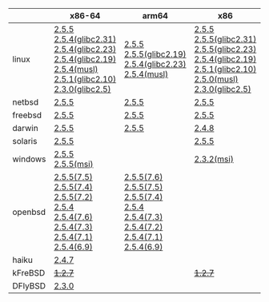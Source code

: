 ||x86-64|arm64|x86|ppc|armel|armv7|ppc64le|armhf|riscv64|sparc|mips|alpha|mipsel|
| --- | --- | --- | --- | --- | --- | --- | --- | --- | --- | --- | --- | --- | --- |
|linux|[2.5.5](https://github.com/roswell/sbcl_bin/releases/download/2.5.5/sbcl-2.5.5-x86-64-linux-binary.tar.bz2)<br />[2.5.4(glibc2.31)](https://github.com/roswell/sbcl_bin/releases/download/2.5.4/sbcl-2.5.4-x86-64-linux-glibc2.31-binary.tar.bz2)<br />[2.5.4(glibc2.23)](https://github.com/roswell/sbcl_bin/releases/download/2.5.4/sbcl-2.5.4-x86-64-linux-glibc2.23-binary.tar.bz2)<br />[2.5.4(glibc2.19)](https://github.com/roswell/sbcl_bin/releases/download/2.5.4/sbcl-2.5.4-x86-64-linux-glibc2.19-binary.tar.bz2)<br />[2.5.4(musl)](https://github.com/roswell/sbcl_bin/releases/download/2.5.4/sbcl-2.5.4-x86-64-linux-musl-binary.tar.bz2)<br />[2.5.1(glibc2.10)](https://github.com/roswell/sbcl_bin/releases/download/2.5.1/sbcl-2.5.1-x86-64-linux-glibc2.10-binary.tar.bz2)<br />[2.3.0(glibc2.5)](https://github.com/roswell/sbcl_bin/releases/download/2.3.0/sbcl-2.3.0-x86-64-linux-glibc2.5-binary.tar.bz2)<br />|[2.5.5](https://github.com/roswell/sbcl_bin/releases/download/2.5.5/sbcl-2.5.5-arm64-linux-binary.tar.bz2)<br />[2.5.5(glibc2.19)](https://github.com/roswell/sbcl_bin/releases/download/2.5.5/sbcl-2.5.5-arm64-linux-glibc2.19-binary.tar.bz2)<br />[2.5.4(glibc2.23)](https://github.com/roswell/sbcl_bin/releases/download/2.5.4/sbcl-2.5.4-arm64-linux-glibc2.23-binary.tar.bz2)<br />[2.5.4(musl)](https://github.com/roswell/sbcl_bin/releases/download/2.5.4/sbcl-2.5.4-arm64-linux-musl-binary.tar.bz2)<br />|[2.5.5](https://github.com/roswell/sbcl_bin/releases/download/2.5.5/sbcl-2.5.5-x86-linux-binary.tar.bz2)<br />[2.5.5(glibc2.31)](https://github.com/roswell/sbcl_bin/releases/download/2.5.5/sbcl-2.5.5-x86-linux-glibc2.31-binary.tar.bz2)<br />[2.5.5(glibc2.23)](https://github.com/roswell/sbcl_bin/releases/download/2.5.5/sbcl-2.5.5-x86-linux-glibc2.23-binary.tar.bz2)<br />[2.5.4(glibc2.19)](https://github.com/roswell/sbcl_bin/releases/download/2.5.4/sbcl-2.5.4-x86-linux-glibc2.19-binary.tar.bz2)<br />[2.5.1(glibc2.10)](https://github.com/roswell/sbcl_bin/releases/download/2.5.1/sbcl-2.5.1-x86-linux-glibc2.10-binary.tar.bz2)<br />[2.5.0(musl)](https://github.com/roswell/sbcl_bin/releases/download/2.5.0/sbcl-2.5.0-x86-linux-musl-binary.tar.bz2)<br />[2.3.0(glibc2.5)](https://github.com/roswell/sbcl_bin/releases/download/2.3.0/sbcl-2.3.0-x86-linux-glibc2.5-binary.tar.bz2)<br />|[2.4.8](https://github.com/roswell/sbcl_bin/releases/download/2.4.8/sbcl-2.4.8-ppc-linux-binary.tar.bz2)<br />|[2.5.0](https://github.com/roswell/sbcl_bin/releases/download/2.5.0/sbcl-2.5.0-armel-linux-binary.tar.bz2)<br />|[2.5.4](https://github.com/roswell/sbcl_bin/releases/download/2.5.4/sbcl-2.5.4-armv7-linux-binary.tar.bz2)<br />[2.5.4(glibc2.19)](https://github.com/roswell/sbcl_bin/releases/download/2.5.4/sbcl-2.5.4-armv7-linux-glibc2.19-binary.tar.bz2)<br />|[2.5.4](https://github.com/roswell/sbcl_bin/releases/download/2.5.4/sbcl-2.5.4-ppc64le-linux-binary.tar.bz2)<br />[2.5.4(glibc2.23)](https://github.com/roswell/sbcl_bin/releases/download/2.5.4/sbcl-2.5.4-ppc64le-linux-glibc2.23-binary.tar.bz2)<br />[2.5.4(glibc2.19)](https://github.com/roswell/sbcl_bin/releases/download/2.5.4/sbcl-2.5.4-ppc64le-linux-glibc2.19-binary.tar.bz2)<br />|[2.4.8](https://github.com/roswell/sbcl_bin/releases/download/2.4.8/sbcl-2.4.8-armhf-linux-binary.tar.bz2)<br />[2.4.8(glibc2.19)](https://github.com/roswell/sbcl_bin/releases/download/2.4.8/sbcl-2.4.8-armhf-linux-glibc2.19-binary.tar.bz2)<br />[2.4.8(glibc2.13)](https://github.com/roswell/sbcl_bin/releases/download/2.4.8/sbcl-2.4.8-armhf-linux-glibc2.13-binary.tar.bz2)<br />|[2.4.8](https://github.com/roswell/sbcl_bin/releases/download/2.4.8/sbcl-2.4.8-riscv64-linux-binary.tar.bz2)<br />|~~[1.4.1](https://github.com/roswell/sbcl_bin/releases/download/1.4.1/sbcl-1.4.1-sparc-linux-binary.tar.bz2)~~<br />|~~[1.0.23](https://github.com/roswell/sbcl_bin/releases/download/1.0.23/sbcl-1.0.23-mips-linux-binary.tar.bz2)~~<br />|~~[1.0.28](https://github.com/roswell/sbcl_bin/releases/download/1.0.28/sbcl-1.0.28-alpha-linux-binary.tar.bz2)~~<br />|~~[1.0.28](https://github.com/roswell/sbcl_bin/releases/download/1.0.28/sbcl-1.0.28-mipsel-linux-binary.tar.bz2)~~<br />|
|netbsd|[2.5.5](https://github.com/roswell/sbcl_bin/releases/download/2.5.5/sbcl-2.5.5-x86-64-netbsd-binary.tar.bz2)<br />|[2.5.5](https://github.com/roswell/sbcl_bin/releases/download/2.5.5/sbcl-2.5.5-arm64-netbsd-binary.tar.bz2)<br />|[2.5.5](https://github.com/roswell/sbcl_bin/releases/download/2.5.5/sbcl-2.5.5-x86-netbsd-binary.tar.bz2)<br />|~~[1.0.23](https://github.com/roswell/sbcl_bin/releases/download/1.0.23/sbcl-1.0.23-powerpc-netbsd-binary.tar.bz2)~~<br />||||||||||
|freebsd|[2.5.5](https://github.com/roswell/sbcl_bin/releases/download/2.5.5/sbcl-2.5.5-x86-64-freebsd-binary.tar.bz2)<br />|[2.5.5](https://github.com/roswell/sbcl_bin/releases/download/2.5.5/sbcl-2.5.5-arm64-freebsd-binary.tar.bz2)<br />|[2.5.5](https://github.com/roswell/sbcl_bin/releases/download/2.5.5/sbcl-2.5.5-x86-freebsd-binary.tar.bz2)<br />|||||||||||
|darwin|[2.5.5](https://github.com/roswell/sbcl_bin/releases/download/2.5.5/sbcl-2.5.5-x86-64-darwin-binary.tar.bz2)<br />|[2.5.5](https://github.com/roswell/sbcl_bin/releases/download/2.5.5/sbcl-2.5.5-arm64-darwin-binary.tar.bz2)<br />|[2.4.8](https://github.com/roswell/sbcl_bin/releases/download/2.4.8/sbcl-2.4.8-x86-darwin-binary.tar.bz2)<br />|[2.4.8](https://github.com/roswell/sbcl_bin/releases/download/2.4.8/sbcl-2.4.8-ppc-darwin-binary.tar.bz2)<br />||||||||||
|solaris|[2.5.5](https://github.com/roswell/sbcl_bin/releases/download/2.5.5/sbcl-2.5.5-x86-64-solaris-binary.tar.bz2)<br />||[2.5.5](https://github.com/roswell/sbcl_bin/releases/download/2.5.5/sbcl-2.5.5-x86-solaris-binary.tar.bz2)<br />|||||||~~[2.0.4](https://github.com/roswell/sbcl_bin/releases/download/2.0.4/sbcl-2.0.4-sparc-solaris-binary.tar.bz2)~~<br />||||
|windows|[2.5.5](https://github.com/roswell/sbcl_bin/releases/download/2.5.5/sbcl-2.5.5-x86-64-windows-binary.tar.bz2)<br />[2.5.5(msi)](https://github.com/roswell/sbcl_bin/releases/download/2.5.5/sbcl-2.5.5-x86-64-windows-binary.msi)<br />||[2.3.2(msi)](https://github.com/roswell/sbcl_bin/releases/download/2.3.2/sbcl-2.3.2-x86-windows-binary.msi)<br />|||||||||||
|openbsd|[2.5.5(7.5)](https://github.com/roswell/sbcl_bin/releases/download/2.5.5/sbcl-2.5.5-x86-64-openbsd-7.5-binary.tar.bz2)<br />[2.5.5(7.4)](https://github.com/roswell/sbcl_bin/releases/download/2.5.5/sbcl-2.5.5-x86-64-openbsd-7.4-binary.tar.bz2)<br />[2.5.5(7.2)](https://github.com/roswell/sbcl_bin/releases/download/2.5.5/sbcl-2.5.5-x86-64-openbsd-7.2-binary.tar.bz2)<br />[2.5.4](https://github.com/roswell/sbcl_bin/releases/download/2.5.4/sbcl-2.5.4-x86-64-openbsd-binary.tar.bz2)<br />[2.5.4(7.6)](https://github.com/roswell/sbcl_bin/releases/download/2.5.4/sbcl-2.5.4-x86-64-openbsd-7.6-binary.tar.bz2)<br />[2.5.4(7.3)](https://github.com/roswell/sbcl_bin/releases/download/2.5.4/sbcl-2.5.4-x86-64-openbsd-7.3-binary.tar.bz2)<br />[2.5.4(7.1)](https://github.com/roswell/sbcl_bin/releases/download/2.5.4/sbcl-2.5.4-x86-64-openbsd-7.1-binary.tar.bz2)<br />[2.5.4(6.9)](https://github.com/roswell/sbcl_bin/releases/download/2.5.4/sbcl-2.5.4-x86-64-openbsd-6.9-binary.tar.bz2)<br />|[2.5.5(7.6)](https://github.com/roswell/sbcl_bin/releases/download/2.5.5/sbcl-2.5.5-arm64-openbsd-7.6-binary.tar.bz2)<br />[2.5.5(7.5)](https://github.com/roswell/sbcl_bin/releases/download/2.5.5/sbcl-2.5.5-arm64-openbsd-7.5-binary.tar.bz2)<br />[2.5.5(7.4)](https://github.com/roswell/sbcl_bin/releases/download/2.5.5/sbcl-2.5.5-arm64-openbsd-7.4-binary.tar.bz2)<br />[2.5.4](https://github.com/roswell/sbcl_bin/releases/download/2.5.4/sbcl-2.5.4-arm64-openbsd-binary.tar.bz2)<br />[2.5.4(7.3)](https://github.com/roswell/sbcl_bin/releases/download/2.5.4/sbcl-2.5.4-arm64-openbsd-7.3-binary.tar.bz2)<br />[2.5.4(7.2)](https://github.com/roswell/sbcl_bin/releases/download/2.5.4/sbcl-2.5.4-arm64-openbsd-7.2-binary.tar.bz2)<br />[2.5.4(7.1)](https://github.com/roswell/sbcl_bin/releases/download/2.5.4/sbcl-2.5.4-arm64-openbsd-7.1-binary.tar.bz2)<br />[2.5.4(6.9)](https://github.com/roswell/sbcl_bin/releases/download/2.5.4/sbcl-2.5.4-arm64-openbsd-6.9-binary.tar.bz2)<br />||||||||||||
|haiku|[2.4.7](https://github.com/roswell/sbcl_bin/releases/download/2.4.7/sbcl-2.4.7-x86-64-haiku-binary.tar.bz2)<br />|||||||||||||
|kFreBSD|~~[1.2.7](https://github.com/roswell/sbcl_bin/releases/download/1.2.7/sbcl-1.2.7-x86-64-debian-kfreebsd-binary.tar.bz2)~~<br />||~~[1.2.7](https://github.com/roswell/sbcl_bin/releases/download/1.2.7/sbcl-1.2.7-x86-debian-kfreebsd-binary.tar.bz2)~~<br />|||||||||||
|DFlyBSD|[2.3.0](https://github.com/roswell/sbcl_bin/releases/download/2.3.0/sbcl-2.3.0-x86-64-DFlyBSD-binary.tar.bz2)<br />|||||||||||||
